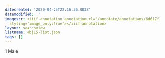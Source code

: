 ```yaml
---
datecreated: '2020-04-25T22:16:36.083Z'
datemodified: ''
imagescr: <iiif-annotation annotationurl="/annotate/annotations/6d617f10-8742-11ea-b0bb-5254008afee6.json"
  styling="image_only:true"></iiif-annotation>
layout: searchview
listname: obj15-list.json
tags: []
---
```

1 Male